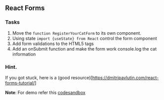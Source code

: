 ## React Forms

### Tasks

1. Move the `function RegisterYourCatForm` to its own component.
2. Using state `import {useState} from React` control the form component
3. Add form validations to the HTML5 tags
4. Add an onSubmit function and make the form work console.log the cat information

### Hint.

If you got stuck, here is a (good resource)[https://dmitripavlutin.com/react-forms-tutorial/]

**Note**: For demo refer this [codesandbox](https://codesandbox.io/s/Difmo-forms-register-cat-771vjb)
